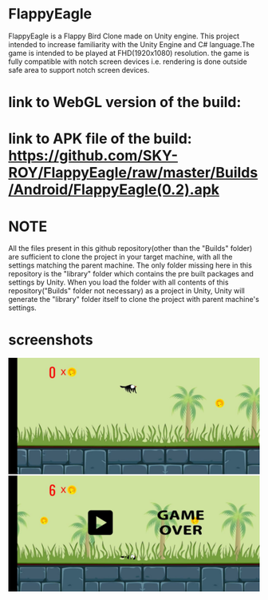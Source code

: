 # FlappyEagle
FlappyEagle is a Flappy Bird Clone made on Unity engine. This project intended to increase familiarity with the Unity Engine and C# language.The game is intended to be played at FHD(1920x1080) resolution. the game is fully compatible with notch screen devices i.e. rendering is done outside safe area to support notch screen devices.
 
# link to WebGL version of the build: 
# link to APK file of the build: https://github.com/SKY-ROY/FlappyEagle/raw/master/Builds/Android/FlappyEagle(0.2).apk

# NOTE
All the files present in this github repository(other than the "Builds" folder) are sufficient to clone the project in your target machine, with all the settings matching the parent machine. 
The only folder missing here in this repository is the "library" folder which contains the pre built packages and settings by Unity. 
When you load the folder with all contents of this repository("Builds" folder not necessary) as a project in Unity, Unity will generate the "library" folder itself to clone the project with parent machine's settings. 

# screenshots
<img src="Builds/c78624ab-e0a3-4f17-aec7-56777d890250.jpg"> 
<img src="Builds/816e5be8-5de9-4af5-a095-12796308e048.jpg">

